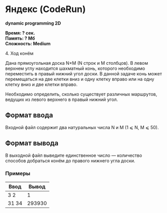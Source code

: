 <h1 class="title">Яндекс (CodeRun)</h1>
<p><b>dynamic programming 2D</b></p>
<p><b>Время: ? сек.<br>Память: ? Мб<br>Сложность: Medium</b></p>
<p>4. Ход конём</p>
<p>Дана прямоугольная доска N×M (N строк и M столбцов). В левом верхнем углу находится шахматный конь, которого необходимо переместить в правый нижний угол доски. В данной задаче конь может перемещаться на две клетки вниз и одну клетку вправо или на одну клетку вниз и две клетки вправо.</p>
<p>Необходимо определить, сколько существует различных маршрутов, ведущих из левого верхнего в правый нижний угол.</p>


<h2>Формат ввода</h2>
<p>Входной файл содержит два натуральных числа N и M (1 ⩽ N, M ⩽ 50).</p>

<h2>Формат вывода</h2>
<p>В выходной файл выведите единственное число — количество способов добраться конём до правого нижнего угла доски.</p>

<h3>Примеры</h3>
<table class="sample-tests">
  <thead>
     <tr>
        <th>Ввод</th>
        <th>Вывод</th>
     </tr>
  </thead>
  <tbody>
     <tr>
        <td>3 2</td>
        <td>1</td>
     </tr>
     <tr>
        <td>31 34</td>
        <td>293930</td>
     </tr>
  </tbody>
</table>